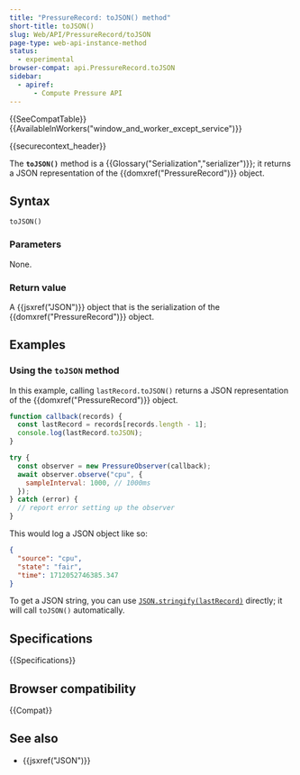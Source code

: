 ```yaml
---
title: "PressureRecord: toJSON() method"
short-title: toJSON()
slug: Web/API/PressureRecord/toJSON
page-type: web-api-instance-method
status:
  - experimental
browser-compat: api.PressureRecord.toJSON
sidebar:
  - apiref:
      - Compute Pressure API
---
```


{{SeeCompatTable}}{{AvailableInWorkers("window_and_worker_except_service")}}

{{securecontext_header}}

The **`toJSON()`** method is a {{Glossary("Serialization","serializer")}}; it returns a JSON representation of the {{domxref("PressureRecord")}} object.

## Syntax

```js-nolint
toJSON()
```

### Parameters

None.

### Return value

A {{jsxref("JSON")}} object that is the serialization of the {{domxref("PressureRecord")}} object.

## Examples

### Using the `toJSON` method

In this example, calling `lastRecord.toJSON()` returns a JSON representation of the {{domxref("PressureRecord")}} object.

```js
function callback(records) {
  const lastRecord = records[records.length - 1];
  console.log(lastRecord.toJSON);
}

try {
  const observer = new PressureObserver(callback);
  await observer.observe("cpu", {
    sampleInterval: 1000, // 1000ms
  });
} catch (error) {
  // report error setting up the observer
}
```

This would log a JSON object like so:

```json
{
  "source": "cpu",
  "state": "fair",
  "time": 1712052746385.347
}
```

To get a JSON string, you can use [`JSON.stringify(lastRecord)`](/en-US/docs/Web/JavaScript/Reference/Global_Objects/JSON/stringify) directly; it will call `toJSON()` automatically.

## Specifications

{{Specifications}}

## Browser compatibility

{{Compat}}

## See also

- {{jsxref("JSON")}}
